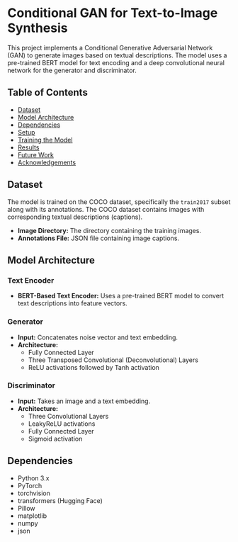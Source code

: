 # Conditional GAN for Text-to-Image Synthesis

This project implements a Conditional Generative Adversarial Network (GAN) to generate images based on textual descriptions. The model uses a pre-trained BERT model for text encoding and a deep convolutional neural network for the generator and discriminator.

## Table of Contents

- [Dataset](#dataset)
- [Model Architecture](#model-architecture)
- [Dependencies](#dependencies)
- [Setup](#setup)
- [Training the Model](#training-the-model)
- [Results](#results)
- [Future Work](#future-work)
- [Acknowledgements](#acknowledgements)

## Dataset

The model is trained on the COCO dataset, specifically the `train2017` subset along with its annotations. The COCO dataset contains images with corresponding textual descriptions (captions).

- **Image Directory:** The directory containing the training images.
- **Annotations File:** JSON file containing image captions.

## Model Architecture

### Text Encoder

- **BERT-Based Text Encoder:** Uses a pre-trained BERT model to convert text descriptions into feature vectors.

### Generator

- **Input:** Concatenates noise vector and text embedding.
- **Architecture:**
  - Fully Connected Layer
  - Three Transposed Convolutional (Deconvolutional) Layers
  - ReLU activations followed by Tanh activation

### Discriminator

- **Input:** Takes an image and a text embedding.
- **Architecture:**
  - Three Convolutional Layers
  - LeakyReLU activations
  - Fully Connected Layer
  - Sigmoid activation

## Dependencies

- Python 3.x
- PyTorch
- torchvision
- transformers (Hugging Face)
- Pillow
- matplotlib
- numpy
- json



